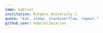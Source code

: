 ```yaml
---
name: Gabriel
institution: Rutgers University 🚩 
quote: "Eat, sleep, stackoverflow, repeat." 
github_user: GabrielZacarias
---
```

